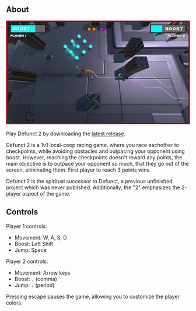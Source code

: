 ## About

[![Game screenshot](Assets/Resources/Multimedia_image/screenshot1.png)](https://github.com/The-breakbar/Defunct-2/releases/latest)

Play Defunct 2 by downloading the [latest release](https://github.com/The-breakbar/Defunct-2/releases/latest).

Defunct 2 is a 1v1 local-coop racing game, where you race eachother to checkpoints, while avoiding obstacles and outpacing your opponent using boost. However, reaching the checkpoints doesn't reward any points, the main objective is to outpace your opponent so much, that they go out of the screen, eliminating them. First player to reach 3 points wins.

Defunct 2 is the spiritual successor to Defunct, a previous unfinished project which was never published. Additionally, the "2" emphasizes the 2-player aspect of the game.

## Controls

Player 1 controls:

- Movement: W, A, S, D
- Boost: Left Shift
- Jump: Space

Player 2 controls:

- Movement: Arrow keys
- Boost: `,` (comma)
- Jump: `.` (period)

Pressing escape pauses the game, allowing you to customize the player colors.
